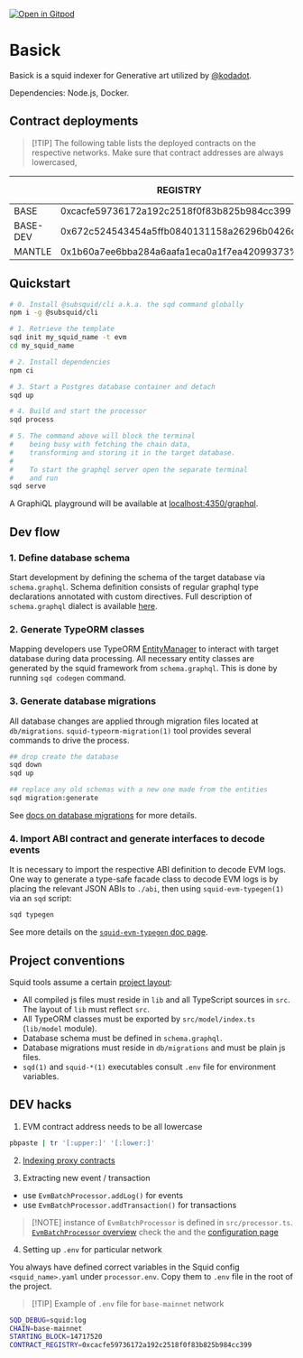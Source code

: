 [![Open in Gitpod](https://gitpod.io/button/open-in-gitpod.svg)](https://gitpod.io/#https://github.com/kodadot/basick)

# Basick

Basick is a squid indexer for Generative art utilized by
[@kodadot](https://github.com/kodadot).

Dependencies: Node.js, Docker.

## Contract deployments

> [!TIP] The following table lists the deployed contracts on the respective
> networks. Make sure that contract addresses are always lowercased,

|          | REGISTRY                                    | BASE-DEV |
| -------- | ------------------------------------------- | -------- |
| BASE     | 0xcacfe59736172a192c2518f0f83b825b984cc399  |          |
| BASE-DEV | 0x672c524543454a5ffb0840131158a26296b0426c  |          |
| MANTLE   | 0x1b60a7ee6bba284a6aafa1eca0a1f7ea42099373% |          |

## Quickstart

```bash
# 0. Install @subsquid/cli a.k.a. the sqd command globally
npm i -g @subsquid/cli

# 1. Retrieve the template
sqd init my_squid_name -t evm
cd my_squid_name

# 2. Install dependencies
npm ci

# 3. Start a Postgres database container and detach
sqd up

# 4. Build and start the processor
sqd process

# 5. The command above will block the terminal
#    being busy with fetching the chain data, 
#    transforming and storing it in the target database.
#
#    To start the graphql server open the separate terminal
#    and run
sqd serve
```

A GraphiQL playground will be available at
[localhost:4350/graphql](http://localhost:4350/graphql).

## Dev flow

### 1. Define database schema

Start development by defining the schema of the target database via
`schema.graphql`. Schema definition consists of regular graphql type
declarations annotated with custom directives. Full description of
`schema.graphql` dialect is available
[here](https://docs.subsquid.io/basics/schema-file).

### 2. Generate TypeORM classes

Mapping developers use TypeORM
[EntityManager](https://typeorm.io/#/working-with-entity-manager) to interact
with target database during data processing. All necessary entity classes are
generated by the squid framework from `schema.graphql`. This is done by running
`sqd codegen` command.

### 3. Generate database migrations

All database changes are applied through migration files located at
`db/migrations`. `squid-typeorm-migration(1)` tool provides several commands to
drive the process.

```bash
## drop create the database
sqd down
sqd up

## replace any old schemas with a new one made from the entities
sqd migration:generate
```

See [docs on database migrations](https://docs.subsquid.io/basics/db-migrations)
for more details.

### 4. Import ABI contract and generate interfaces to decode events

It is necessary to import the respective ABI definition to decode EVM logs. One
way to generate a type-safe facade class to decode EVM logs is by placing the
relevant JSON ABIs to `./abi`, then using `squid-evm-typegen(1)` via an `sqd`
script:

```bash
sqd typegen
```

See more details on the
[`squid-evm-typegen` doc page](https://docs.subsquid.io/evm-indexing/squid-evm-typegen).

## Project conventions

Squid tools assume a certain
[project layout](https://docs.subsquid.io/basics/squid-structure):

- All compiled js files must reside in `lib` and all TypeScript sources in
  `src`. The layout of `lib` must reflect `src`.
- All TypeORM classes must be exported by `src/model/index.ts` (`lib/model`
  module).
- Database schema must be defined in `schema.graphql`.
- Database migrations must reside in `db/migrations` and must be plain js files.
- `sqd(1)` and `squid-*(1)` executables consult `.env` file for environment
  variables.

## DEV hacks

1. EVM contract address needs to be all lowercase

```bash
pbpaste | tr '[:upper:]' '[:lower:]'
```

2. [Indexing proxy contracts](https://docs.subsquid.io/sdk/resources/evm/proxy-contracts/)

3. Extracting new event / transaction

- use `EvmBatchProcessor.addLog()` for events
- use `EvmBatchProcessor.addTransaction()` for transactions

> [!NOTE] instance of `EvmBatchProcessor` is defined in `src/processor.ts`.
> [`EvmBatchProcessor` overview](https://docs.subsquid.io/develop-a-squid/evm-processor/)
> check the and the
> [configuration page](https://docs.subsquid.io/develop-a-squid/evm-processor/configuration/)

4. Setting up `.env` for particular network

You always have defined correct variables in the Squid config
`<squid_name>.yaml` under `processor.env`. Copy them to `.env` file in the root
of the project.

> [!TIP] Example of `.env` file for `base-mainnet` network

```bash
SQD_DEBUG=squid:log
CHAIN=base-mainnet
STARTING_BLOCK=14717520
CONTRACT_REGISTRY=0xcacfe59736172a192c2518f0f83b825b984cc399
```
